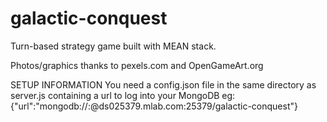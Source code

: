 # galactic-conquest
Turn-based strategy game built with MEAN stack.

Photos/graphics thanks to pexels.com and OpenGameArt.org

SETUP INFORMATION
You need a config.json file in the same directory as server.js containing
a url to log into your MongoDB eg:
{"url":"mongodb://<username>:<password>@ds025379.mlab.com:25379/galactic-conquest"}